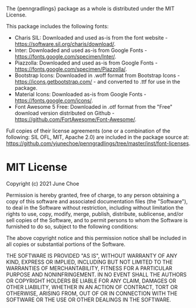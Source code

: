 The {penngradlings} package as a whole is distributed under the MIT License.

This package includes the following fonts:
- Charis SIL: Downloaded and used as-is from the font website - https://software.sil.org/charis/download/.
- Inter: Downloaded and used as-is from Google Fonts - https://fonts.google.com/specimen/Inter/.
- Piazzolla: Downloaded and used as-is from Google Fonts - https://fonts.google.com/specimen/Piazzolla/.
- Bootstrap Icons: Downloaded in .woff format from Bootstrap Icons - https://icons.getbootstrap.com/ -  and converted to .ttf for use in the package.
- Material Icons: Downloaded as-is from Google Fonts - https://fonts.google.com/icons/.
- Font Awesome 5 Free: Downloaded in .otf format from the "Free" download version distributed on Github - https://github.com/FortAwesome/Font-Awesome/.

Full copies of their license agreements (one or a combination of the following: SIL OFL, MIT, Apache 2.0) are included in the package source at: https://github.com/yjunechoe/penngradlings/tree/master/inst/font-licenses.

# MIT License

Copyright (c) 2021 June Choe

Permission is hereby granted, free of charge, to any person obtaining a copy
of this software and associated documentation files (the "Software"), to deal
in the Software without restriction, including without limitation the rights
to use, copy, modify, merge, publish, distribute, sublicense, and/or sell
copies of the Software, and to permit persons to whom the Software is
furnished to do so, subject to the following conditions:

The above copyright notice and this permission notice shall be included in all
copies or substantial portions of the Software.

THE SOFTWARE IS PROVIDED "AS IS", WITHOUT WARRANTY OF ANY KIND, EXPRESS OR
IMPLIED, INCLUDING BUT NOT LIMITED TO THE WARRANTIES OF MERCHANTABILITY,
FITNESS FOR A PARTICULAR PURPOSE AND NONINFRINGEMENT. IN NO EVENT SHALL THE
AUTHORS OR COPYRIGHT HOLDERS BE LIABLE FOR ANY CLAIM, DAMAGES OR OTHER
LIABILITY, WHETHER IN AN ACTION OF CONTRACT, TORT OR OTHERWISE, ARISING FROM,
OUT OF OR IN CONNECTION WITH THE SOFTWARE OR THE USE OR OTHER DEALINGS IN THE
SOFTWARE.
